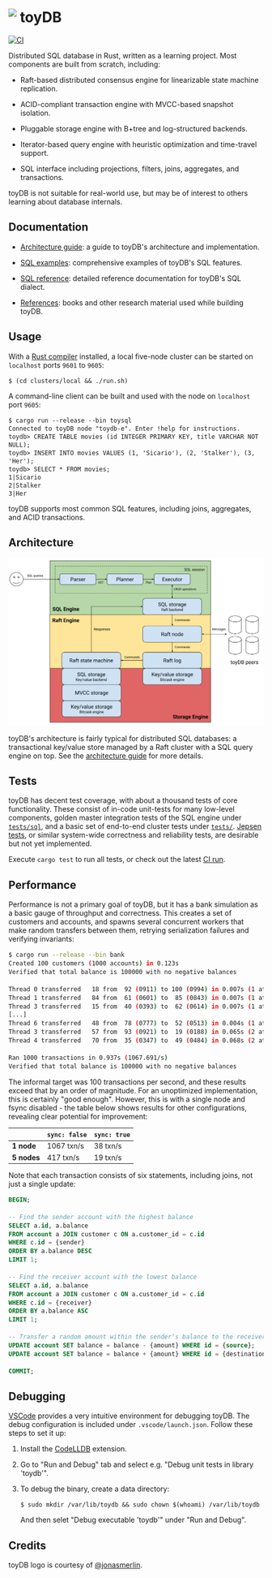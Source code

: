 # <a><img src="./docs/images/toydb.svg" height="40" valign="top" /></a> toyDB

[![CI](https://github.com/erikgrinaker/toydb/actions/workflows/ci.yml/badge.svg)](https://github.com/erikgrinaker/toydb/actions/workflows/ci.yml)

Distributed SQL database in Rust, written as a learning project. Most components are built from
scratch, including:

* Raft-based distributed consensus engine for linearizable state machine replication.

* ACID-compliant transaction engine with MVCC-based snapshot isolation.

* Pluggable storage engine with B+tree and log-structured backends.

* Iterator-based query engine with heuristic optimization and time-travel support.

* SQL interface including projections, filters, joins, aggregates, and transactions.

toyDB is not suitable for real-world use, but may be of interest to others learning about
database internals.

## Documentation

* [Architecture guide](docs/architecture.md): a guide to toyDB's architecture and implementation.

* [SQL examples](docs/examples.md): comprehensive examples of toyDB's SQL features.

* [SQL reference](docs/sql.md): detailed reference documentation for toyDB's SQL dialect.

* [References](docs/references.md): books and other research material used while building toyDB.

## Usage

With a [Rust compiler](https://www.rust-lang.org/tools/install) installed, a local five-node 
cluster can be started on `localhost` ports `9601` to `9605`:

```
$ (cd clusters/local && ./run.sh)
```

A command-line client can be built and used with the node on `localhost` port `9605`:

```
$ cargo run --release --bin toysql
Connected to toyDB node "toydb-e". Enter !help for instructions.
toydb> CREATE TABLE movies (id INTEGER PRIMARY KEY, title VARCHAR NOT NULL);
toydb> INSERT INTO movies VALUES (1, 'Sicario'), (2, 'Stalker'), (3, 'Her');
toydb> SELECT * FROM movies;
1|Sicario
2|Stalker
3|Her
```

toyDB supports most common SQL features, including joins, aggregates, and ACID transactions.

## Architecture

[![toyDB architecture](./docs/images/architecture.svg)](./docs/architecture.md)

toyDB's architecture is fairly typical for distributed SQL databases: a transactional
key/value store managed by a Raft cluster with a SQL query engine on top. See the
[architecture guide](./docs/architecture.md) for more details.

## Tests

toyDB has decent test coverage, with about a thousand tests of core functionality. These consist
of in-code unit-tests for many low-level components, golden master integration tests of the SQL
engine under [`tests/sql`](https://github.com/erikgrinaker/toydb/tree/master/tests/sql), and a
basic set of end-to-end cluster tests under
[`tests/`](https://github.com/erikgrinaker/toydb/tree/master/tests).
[Jepsen tests](https://jepsen.io), or similar system-wide correctness and reliability tests, are 
desirable but not yet implemented.

Execute `cargo test` to run all tests, or check out the latest
[CI run](https://cloud.drone.io/erikgrinaker/toydb).

## Performance

Performance is not a primary goal of toyDB, but it has a bank simulation as a basic gauge of
throughput and correctness. This creates a set of customers and accounts, and spawns several
concurrent workers that make random transfers between them, retrying serialization failures and
verifying invariants:

```sh
$ cargo run --release --bin bank
Created 100 customers (1000 accounts) in 0.123s
Verified that total balance is 100000 with no negative balances

Thread 0 transferred   18 from  92 (0911) to 100 (0994) in 0.007s (1 attempts)
Thread 1 transferred   84 from  61 (0601) to  85 (0843) in 0.007s (1 attempts)
Thread 3 transferred   15 from  40 (0393) to  62 (0614) in 0.007s (1 attempts)
[...]
Thread 6 transferred   48 from  78 (0777) to  52 (0513) in 0.004s (1 attempts)
Thread 3 transferred   57 from  93 (0921) to  19 (0188) in 0.065s (2 attempts)
Thread 4 transferred   70 from  35 (0347) to  49 (0484) in 0.068s (2 attempts)

Ran 1000 transactions in 0.937s (1067.691/s)
Verified that total balance is 100000 with no negative balances
```

The informal target was 100 transactions per second, and these results exceed that by an order
of magnitude. For an unoptimized implementation, this is certainly "good enough". However, this
is with a single node and fsync disabled - the table below shows results for other configurations,
revealing clear potential for improvement:

|             | `sync: false` | `sync: true` |
|-------------|---------------|--------------|
| **1 node**  | 1067 txn/s    | 38 txn/s     |
| **5 nodes** | 417 txn/s     | 19 txn/s     |

Note that each transaction consists of six statements, including joins, not just a single update:

```sql
BEGIN;

-- Find the sender account with the highest balance
SELECT a.id, a.balance
FROM account a JOIN customer c ON a.customer_id = c.id
WHERE c.id = {sender}
ORDER BY a.balance DESC
LIMIT 1;

-- Find the receiver account with the lowest balance
SELECT a.id, a.balance
FROM account a JOIN customer c ON a.customer_id = c.id
WHERE c.id = {receiver}
ORDER BY a.balance ASC
LIMIT 1;

-- Transfer a random amount within the sender's balance to the receiver
UPDATE account SET balance = balance - {amount} WHERE id = {source};
UPDATE account SET balance = balance + {amount} WHERE id = {destination};

COMMIT;
```

## Debugging

[VSCode](https://code.visualstudio.com) provides a very intuitive environment for debugging toyDB.
The debug configuration is included under `.vscode/launch.json`. Follow these steps to set it up:

1. Install the [CodeLLDB](https://marketplace.visualstudio.com/items?itemName=vadimcn.vscode-lldb)
   extension.

2. Go to "Run and Debug" tab and select e.g. "Debug unit tests in library 'toydb'".

3. To debug the binary, create a data directory:

    ```
    $ sudo mkdir /var/lib/toydb && sudo chown $(whoami) /var/lib/toydb
    ```

   And then selet "Debug executable 'toydb'" under "Run and Debug".

## Credits

toyDB logo is courtesy of [@jonasmerlin](https://github.com/jonasmerlin).